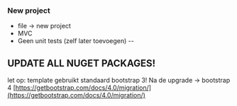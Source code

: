 ### New project

* file -> new project
* MVC
* Geen unit tests (zelf later toevoegen)
--

## UPDATE ALL NUGET PACKAGES!

let op: template gebruikt standaard bootstrap 3! Na de upgrade -> bootstrap 4
[https://getbootstrap.com/docs/4.0/migration/](https://getbootstrap.com/docs/4.0/migration/)
